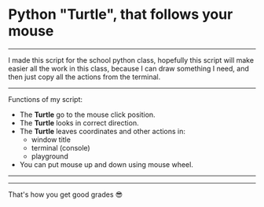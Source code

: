 # Python "Turtle", that follows your mouse
___
I made this script for the school python class, hopefully this script will make easier all the work in this class, because I can draw something I need, and then just copy all the actions from the terminal. 
___
Functions of my script:
* The **Turtle** go to the mouse click position.
* The **Turtle** looks in correct direction.
* The **Turtle** leaves coordinates and other actions in:
  * window title
  * terminal (console)
  * playground
* You can put mouse up and down using mouse wheel.
___
[logo]: src/media/example%20(thats%20suppose%20to%20be%20a%20smile%20face).png "Текст заголовка логотипа 2"
___
That's how you get good grades 😎